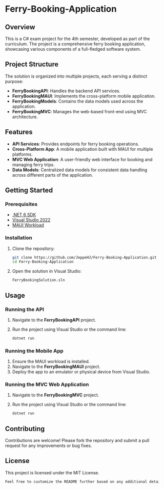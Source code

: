 # Ferry-Booking-Application

## Overview
This is a C# exam project for the 4th semester, developed as part of the curriculum. The project is a comprehensive ferry booking application, showcasing various components of a full-fledged software system.

## Project Structure
The solution is organized into multiple projects, each serving a distinct purpose:
- **FerryBookingAPI**: Handles the backend API services.
- **FerryBookingMAUI**: Implements the cross-platform mobile application.
- **FerryBookingModels**: Contains the data models used across the application.
- **FerryBookingMVC**: Manages the web-based front-end using MVC architecture.

## Features
- **API Services**: Provides endpoints for ferry booking operations.
- **Cross-Platform App**: A mobile application built with MAUI for multiple platforms.
- **MVC Web Application**: A user-friendly web interface for booking and managing ferry trips.
- **Data Models**: Centralized data models for consistent data handling across different parts of the application.

## Getting Started
### Prerequisites
- [.NET 6 SDK](https://dotnet.microsoft.com/download/dotnet/6.0)
- [Visual Studio 2022](https://visualstudio.microsoft.com/vs/)
- [MAUI Workload](https://docs.microsoft.com/en-us/dotnet/maui/get-started/installation)

### Installation
1. Clone the repository:
   ```sh
   git clone https://github.com/JeppeHJ/Ferry-Booking-Application.git
   cd Ferry-Booking-Application
   ```
2. Open the solution in Visual Studio:
    ```sh
    FerryBookingSolution.sln
    ```

## Usage

### Running the API

1. Navigate to the **FerryBookingAPI** project.
2. Run the project using Visual Studio or the command line:
    
    ```sh
    dotnet run
    ```
### Running the Mobile App

1. Ensure the MAUI workload is installed.
2. Navigate to the **FerryBookingMAUI** project.
3. Deploy the app to an emulator or physical device from Visual Studio.

### Running the MVC Web Application

1. Navigate to the **FerryBookingMVC** project.
2. Run the project using Visual Studio or the command line:
    
    ```sh
    dotnet run
    ```
## Contributing

Contributions are welcome! Please fork the repository and submit a pull request for any improvements or bug fixes.

## License

This project is licensed under the MIT License.

```css
Feel free to customize the README further based on any additional details or instructions specific to your project.
```

